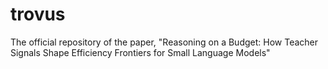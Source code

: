 # trovus
The official repository of the paper, "Reasoning on a Budget: How Teacher Signals Shape Efficiency Frontiers for Small Language Models"
